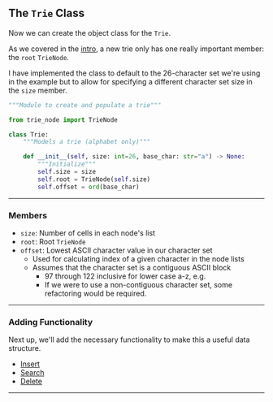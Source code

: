 ## The `Trie` Class

Now we can create the object class for the `Trie`. 

As we covered in the [intro](./00_intro.md), a new trie only has one
really important member: the `root` `TrieNode`.

I have implemented the class to default to the 26-character set we're using
in the example but to allow for specifying a different character set size
in the `size` member.

```python
"""Module to create and populate a trie"""

from trie_node import TrieNode

class Trie:
    """Models a trie (alphabet only)"""

    def __init__(self, size: int=26, base_char: str="a") -> None:
        """Initialize"""
        self.size = size
        self.root = TrieNode(self.size)
        self.offset = ord(base_char)
```

---

### Members

* `size`: Number of cells in each node's list
* `root`: Root `TrieNode`
* `offset`: Lowest ASCII character value in our character set
    * Used for calculating index of a given character in the node lists
    * Assumes that the character set is a contiguous ASCII block
        * 97 through 122 inclusive for lower case a-z, e.g.
        * If we were to use a non-contiguous character set, some
          refactoring would be required.

---

### Adding Functionality

Next up, we'll add the necessary functionality to make this a useful data
structure.

* [Insert](./03_insert.md)
* [Search](./04_search.md)
* [Delete](./05_delete.md)

---

